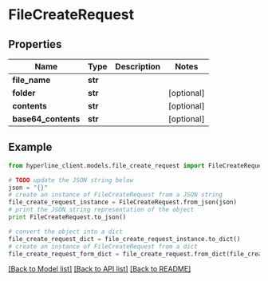# FileCreateRequest


## Properties
Name | Type | Description | Notes
------------ | ------------- | ------------- | -------------
**file_name** | **str** |  | 
**folder** | **str** |  | [optional] 
**contents** | **str** |  | [optional] 
**base64_contents** | **str** |  | [optional] 

## Example

```python
from hyperline_client.models.file_create_request import FileCreateRequest

# TODO update the JSON string below
json = "{}"
# create an instance of FileCreateRequest from a JSON string
file_create_request_instance = FileCreateRequest.from_json(json)
# print the JSON string representation of the object
print FileCreateRequest.to_json()

# convert the object into a dict
file_create_request_dict = file_create_request_instance.to_dict()
# create an instance of FileCreateRequest from a dict
file_create_request_form_dict = file_create_request.from_dict(file_create_request_dict)
```
[[Back to Model list]](../README.md#documentation-for-models) [[Back to API list]](../README.md#documentation-for-api-endpoints) [[Back to README]](../README.md)


